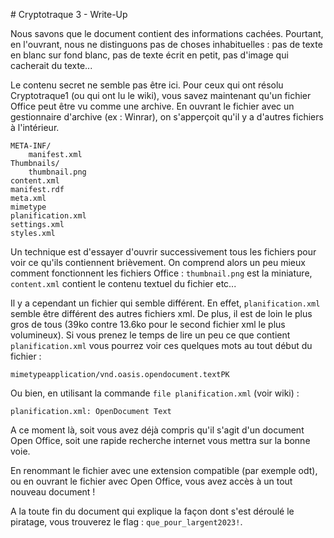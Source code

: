 # Cryptotraque 3 - Write-Up

Nous savons que le document contient des informations cachées. Pourtant, en l'ouvrant, nous ne distinguons pas de choses inhabituelles : pas de texte en blanc sur fond blanc, pas de texte écrit en petit, pas d'image qui cacherait du texte...

Le contenu secret ne semble pas être ici. Pour ceux qui ont résolu Cryptotraque1 (ou qui ont lu le wiki), vous savez maintenant qu'un fichier Office peut être vu comme une archive. En ouvrant le fichier avec un gestionnaire d'archive (ex : Winrar), on s'apperçoit qu'il y a d'autres fichiers à l'intérieur.

```
META-INF/
	manifest.xml
Thumbnails/
	thumbnail.png
content.xml
manifest.rdf
meta.xml
mimetype
planification.xml
settings.xml
styles.xml
```

Un technique est d'essayer d'ouvrir successivement tous les fichiers pour voir ce qu'ils contiennent brièvement. On comprend alors un peu mieux comment fonctionnent les fichiers Office : `thumbnail.png` est la miniature, `content.xml` contient le contenu textuel du fichier etc...

Il y a cependant un fichier qui semble différent. En effet, `planification.xml` semble être différent des autres fichiers xml. De plus, il est de loin le plus gros de tous (39ko contre 13.6ko pour le second fichier xml le plus volumineux). Si vous prenez le temps de lire un peu ce que contient `planification.xml` vous pourrez voir ces quelques mots au tout début du fichier :

```
mimetypeapplication/vnd.oasis.opendocument.textPK
```

Ou bien, en utilisant la commande `file planification.xml` (voir wiki) :

```
planification.xml: OpenDocument Text
```

A ce moment là, soit vous avez déjà compris qu'il s'agit d'un document Open Office, soit une rapide recherche internet vous mettra sur la bonne voie.

En renommant le fichier avec une extension compatible (par exemple odt), ou en ouvrant le fichier avec Open Office, vous avez accès à un tout nouveau document !

A la toute fin du document qui explique la façon dont s'est déroulé le piratage, vous trouverez le flag : `que_pour_largent2023!`.
